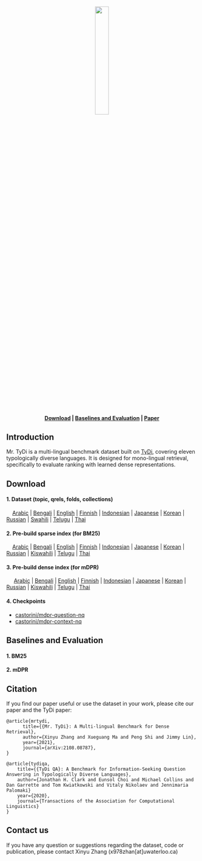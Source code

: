 <p align="center">
    <br>
      <img src="https://user-images.githubusercontent.com/31640436/130242523-edc285f2-beda-4b10-ba2b-6ca5b5d9b6a8.png" width="27%">
    <br>
</p>

<h4 align="center">
    <p>
        <a href="#download">Download</a> |
        <a href="#baselines-and-evaluation">Baselines and Evaluation</a> |
        <a href="https://arxiv.org/abs/2108.08787">Paper</a>
    <p>
</h4>

 
## Introduction
Mr. TyDi is a multi-lingual benchmark dataset built on [TyDi](https://arxiv.org/abs/2003.05002), covering eleven typologically diverse languages.
It is designed for mono-lingual retrieval, specifically to evaluate ranking with learned dense representations.

## Download 

#### 1. Dataset (topic, qrels, folds, collections)

&nbsp;&nbsp;&nbsp;&nbsp;[Arabic](https://git.uwaterloo.ca/jimmylin/mr.tydi/-/raw/master/data/mrtydi-v1.0-arabic.tar.gz)
| [Bengali](https://git.uwaterloo.ca/jimmylin/mr.tydi/-/raw/master/data/mrtydi-v1.0-bengali.tar.gz)
| [English](https://git.uwaterloo.ca/jimmylin/mr.tydi/-/raw/master/data/mrtydi-v1.0-english.tar.gz)
| [Finnish](https://git.uwaterloo.ca/jimmylin/mr.tydi/-/raw/master/data/mrtydi-v1.0-finnish.tar.gz)
| [Indonesian](https://git.uwaterloo.ca/jimmylin/mr.tydi/-/raw/master/data/mrtydi-v1.0-indonesian.tar.gz)
| [Japanese](https://git.uwaterloo.ca/jimmylin/mr.tydi/-/raw/master/data/mrtydi-v1.0-japanese.tar.gz)
| [Korean](https://git.uwaterloo.ca/jimmylin/mr.tydi/-/raw/master/data/mrtydi-v1.0-korean.tar.gz)
| [Russian](https://git.uwaterloo.ca/jimmylin/mr.tydi/-/raw/master/data/mrtydi-v1.0-russian.tar.gz)
| [Swahili](https://git.uwaterloo.ca/jimmylin/mr.tydi/-/raw/master/data/mrtydi-v1.0-swahili.tar.gz)
| [Telugu](https://git.uwaterloo.ca/jimmylin/mr.tydi/-/raw/master/data/mrtydi-v1.0-telugu.tar.gz)
| [Thai](https://git.uwaterloo.ca/jimmylin/mr.tydi/-/raw/master/data/mrtydi-v1.0-thai.tar.gz)

#### 2. Pre-build sparse index (for BM25)

&nbsp;&nbsp;&nbsp;&nbsp;[Arabic](https://vault.cs.uwaterloo.ca/s/kKed9pzMGPdiHkm/download)
| [Bengali](https://vault.cs.uwaterloo.ca/s/QWsjtMgprLBx6gd/download)
| [English](https://vault.cs.uwaterloo.ca/s/RG3wTom3TBnYbyx/download)
| [Finnish](https://vault.cs.uwaterloo.ca/s/FwCbws5okxsjH5T/download)
| [Indonesian](https://vault.cs.uwaterloo.ca/s/FJLKPZwGKn2wCD5/download)
| [Japanese](https://vault.cs.uwaterloo.ca/s/mYj9g7pJZqGbZXM/download)
| [Korean](https://vault.cs.uwaterloo.ca/s/zKAFt5q8wLjokWq/download)
| [Russian](https://vault.cs.uwaterloo.ca/s/TBMEn2coT9Xoyk8/download)
| [Kiswahili](https://vault.cs.uwaterloo.ca/s/rpX6TbqrE73yoLp/download)
| [Telugu](https://vault.cs.uwaterloo.ca/s/eWN7ZYpfknRHZEM/download)
| [Thai](https://vault.cs.uwaterloo.ca/s/HnF36dN86SdZKx6/download)

#### 3. Pre-build dense index (for mDPR)

&nbsp;&nbsp;&nbsp;&nbsp; [Arabic]()
| [Bengali]() 
| [English]() 
| [Finnish]()
| [Indonesian]()
| [Japanese]() 
| [Korean]()
| [Russian]() 
| [Kiswahili]()
| [Telugu]()
| [Thai]()

#### 4. Checkpoints
- [castorini/mdpr-question-nq]() 
- [castorini/mdpr-context-nq]()


## Baselines and Evaluation
#### 1. BM25
#### 2. mDPR


## Citation
If you find our paper useful or use the dataset in your work, please cite our paper and the TyDi paper:
```
@article{mrtydi,
      title={{Mr. TyDi}: A Multi-lingual Benchmark for Dense Retrieval}, 
      author={Xinyu Zhang and Xueguang Ma and Peng Shi and Jimmy Lin},
      year={2021},
      journal={arXiv:2108.08787},
}
```
```
@article{tydiqa,
    title={{TyDi QA}: A Benchmark for Information-Seeking Question Answering in Typologically Diverse Languages},
    author={Jonathan H. Clark and Eunsol Choi and Michael Collins and Dan Garrette and Tom Kwiatkowski and Vitaly Nikolaev and Jennimaria Palomaki}
    year={2020},
    journal={Transactions of the Association for Computational Linguistics}
}
```

## Contact us
If you have any question or suggestions regarding the dataset, code or publication, 
please contact Xinyu Zhang (x978zhan[at]uwaterloo.ca)
